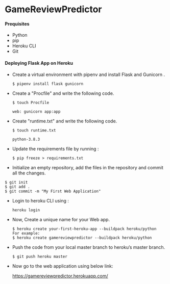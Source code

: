 # GameReviewPredictor
#### Prequisites

- Python
- pip
- Heroku CLI
- Git

#### Deploying Flask App on Heroku

* Create a virtual environment with pipenv and install Flask and Gunicorn .

  ```
  $ pipenv install flask gunicorn 
  ```

* Create a "Procfile" and write the following code.

  ```
  $ touch Procfile 
  ```

  ```
  web: gunicorn app:app
  ```

* Create "runtime.txt" and write the following code.

  ```
  $ touch runtime.txt 
  ```

  ```
  python-3.8.3
  ```

* Update the requirements file by running :

  ```
  $ pip freeze > requirements.txt
  ```

 *  Initialize an empty repository, add the files in the repository and commit all the changes.

   ```
   $ git init 
   $ git add .
   $ git commit -m "My First Web Application"
   ```

* Login to heroku CLI using :

  ```
  heroku login
  ```

 * Now, Create a unique name for your Web app.

   ```
   $ heroku create your-first-heroku-app --buildpack heroku/python
   For example: 
   $ heroku create gamereviewpredictor --buildpack heroku/python
   ```

* Push the code from your local master branch to heroku’s master branch.

  ```
  $ git push heroku master
  ```

 * Now go to the web application using below link:

   https://gamereviewpredictor.herokuapp.com/
